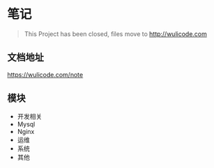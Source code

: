 # 笔记

> This Project has been closed, files move to http://wulicode.com

## 文档地址

https://wulicode.com/note

## 模块

-   开发相关
-   Mysql
-   Nginx
-   运维
-   系统
-   其他
